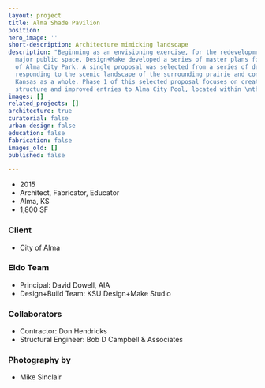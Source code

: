```yaml
---
layout: project
title: Alma Shade Pavilion
position: 
hero_image: ''
short-description: Architecture mimicking landscape
description: "Beginning as an envisioning exercise, for the redevelopment of the city’s
  major public space, Design+Make developed a series of master plans for the future
  of Alma City Park. A single proposal was selected from a series of designs, each
  responding to the scenic landscape of the surrounding prairie and context of Alma,
  Kansas as a whole. Phase 1 of this selected proposal focuses on creating a shade
  structure and improved entries to Alma City Pool, located within \nthe park."
images: []
related_projects: []
architecture: true
curatorial: false
urban-design: false
education: false
fabrication: false
images_old: []
published: false

---
```

* 2015
* Architect, Fabricator, Educator
* Alma, KS
* 1,800 SF

### Client

* City of Alma

### Eldo Team

* Principal: David Dowell, AIA
* Design+Build Team: KSU Design+Make Studio

### Collaborators

* Contractor: Don Hendricks
* Structural Engineer: Bob D Campbell & Associates

### Photography by

* Mike Sinclair